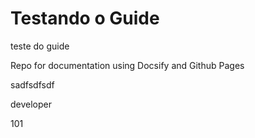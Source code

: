 # Testando o Guide

teste do guide



Repo for documentation using Docsify and Github Pages

sadfsdfsdf


developer

101